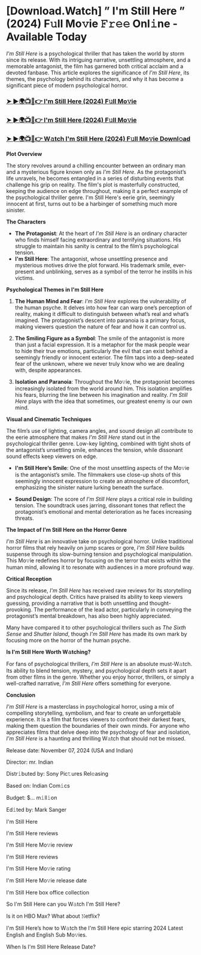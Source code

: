 # [Download.Watch] ” I'm Still Here ” (2024) F𝚞ll Mo𝚟ie 𝙵𝚛𝚎𝚎 Onl𝚒ne - Available Today

*I'm Still Here* is a psychological thriller that has taken the world by storm since its release. With its intriguing narrative, unsettling atmosphere, and a memorable antagonist, the film has garnered both critical acclaim and a devoted fanbase. This article explores the significance of *I'm Still Here*, its themes, the psychology behind its characters, and why it has become a significant piece of modern psychological horror.

<h3><a href="https://t.co/Vh5k1q3WHw">➤ ►🌍📺📱👉 I'm Still Here (2024) F𝚞ll Mo𝚟ie</a></h3>

<h3><a href="https://t.co/Vh5k1q3WHw">➤ ►🌍📺📱👉 I'm Still Here (2024) F𝚞ll Mo𝚟ie</a></h3>

<h3><a href="https://t.co/Vh5k1q3WHw">➤ ►🌍📺📱👉 W𝚊tch I'm Still Here (2024) F𝚞ll Mo𝚟ie Downl𝚘ad</a></h3>

**Plot Overview**

The story revolves around a chilling encounter between an ordinary man and a mysterious figure known only as *I'm Still Here*. As the protagonist’s life unravels, he becomes entangled in a series of disturbing events that challenge his grip on reality. The film's plot is masterfully constructed, keeping the audience on edge throughout, making it a perfect example of the psychological thriller genre. I'm Still Here's eerie grin, seemingly innocent at first, turns out to be a harbinger of something much more sinister.

**The Characters**

- **The Protagonist**: At the heart of *I'm Still Here* is an ordinary character who finds himself facing extraordinary and terrifying situations. His struggle to maintain his sanity is central to the film’s psychological tension.
- **I'm Still Here**: The antagonist, whose unsettling presence and mysterious motives drive the plot forward. His trademark smile, ever-present and unblinking, serves as a symbol of the terror he instills in his victims.

**Psychological Themes in I'm Still Here**

1. **The Human Mind and Fear**: *I'm Still Here* explores the vulnerability of the human psyche. It delves into how fear can warp one’s perception of reality, making it difficult to distinguish between what’s real and what’s imagined. The protagonist’s descent into paranoia is a primary focus, making viewers question the nature of fear and how it can control us.

2. **The Smiling Figure as a Symbol**: The smile of the antagonist is more than just a facial expression. It is a metaphor for the mask people wear to hide their true emotions, particularly the evil that can exist behind a seemingly friendly or innocent exterior. The film taps into a deep-seated fear of the unknown, where we never truly know who we are dealing with, despite appearances.

3. **Isolation and Paranoia**: Throughout the Mo𝚟ie, the protagonist becomes increasingly isolated from the world around him. This isolation amplifies his fears, blurring the line between his imagination and reality. *I'm Still Here* plays with the idea that sometimes, our greatest enemy is our own mind.

**Visual and Cinematic Techniques**

The film’s use of lighting, camera angles, and sound design all contribute to the eerie atmosphere that makes *I'm Still Here* stand out in the psychological thriller genre. Low-key lighting, combined with tight shots of the antagonist’s unsettling smile, enhances the tension, while dissonant sound effects keep viewers on edge.

- **I'm Still Here’s Smile**: One of the most unsettling aspects of the Mo𝚟ie is the antagonist’s smile. The filmmakers use close-up shots of this seemingly innocent expression to create an atmosphere of discomfort, emphasizing the sinister nature lurking beneath the surface.

- **Sound Design**: The score of *I'm Still Here* plays a critical role in building tension. The soundtrack uses jarring, dissonant tones that reflect the protagonist’s emotional and mental deterioration as he faces increasing threats.

**The Impact of I'm Still Here on the Horror Genre**

*I'm Still Here* is an innovative take on psychological horror. Unlike traditional horror films that rely heavily on jump scares or gore, *I'm Still Here* builds suspense through its slow-burning tension and psychological manipulation. This Mo𝚟ie redefines horror by focusing on the terror that exists within the human mind, allowing it to resonate with audiences in a more profound way.

**Critical Reception**

Since its release, *I'm Still Here* has received rave reviews for its storytelling and psychological depth. Critics have praised its ability to keep viewers guessing, providing a narrative that is both unsettling and thought-provoking. The performance of the lead actor, particularly in conveying the protagonist’s mental breakdown, has also been highly appreciated. 

Many have compared it to other psychological thrillers such as *The Sixth Sense* and *Shutter Island*, though *I'm Still Here* has made its own mark by focusing more on the horror of the human psyche.

**Is I'm Still Here Worth W𝚊tching?**

For fans of psychological thrillers, *I'm Still Here* is an absolute must-W𝚊tch. Its ability to blend tension, mystery, and psychological depth sets it apart from other films in the genre. Whether you enjoy horror, thrillers, or simply a well-crafted narrative, *I'm Still Here* offers something for everyone. 

**Conclusion**

*I'm Still Here* is a masterclass in psychological horror, using a mix of compelling storytelling, symbolism, and fear to create an unforgettable experience. It is a film that forces viewers to confront their darkest fears, making them question the boundaries of their own minds. For anyone who appreciates films that delve deep into the psychology of fear and isolation, *I'm Still Here* is a haunting and thrilling W𝚊tch that should not be missed.

Release date: November 07, 2024 (USA and Indian)

Director: mr. Indian

Distr𝚒buted by: Sony Pic𝚝ures Rel𝚎asing

Based on: Indian Com𝚒cs

Budget: $... m𝚒ll𝚒on

Ed𝚒ted by: Mark Sanger

I'm Still Here

I'm Still Here reviews

I'm Still Here Mo𝚟ie review

I'm Still Here reviews

I'm Still Here Mo𝚟ie rating

I'm Still Here Mo𝚟ie release date

I'm Still Here box office collection

So I'm Still Here can you W𝚊tch I'm Still Here?

Is it on HBO Max? What about 𝙽etflix?

I'm Still Here’s how to W𝚊tch the I'm Still Here epic starring 2024 Latest English and English Sub Mo𝚟ies.

When Is I'm Still Here Release Date?
